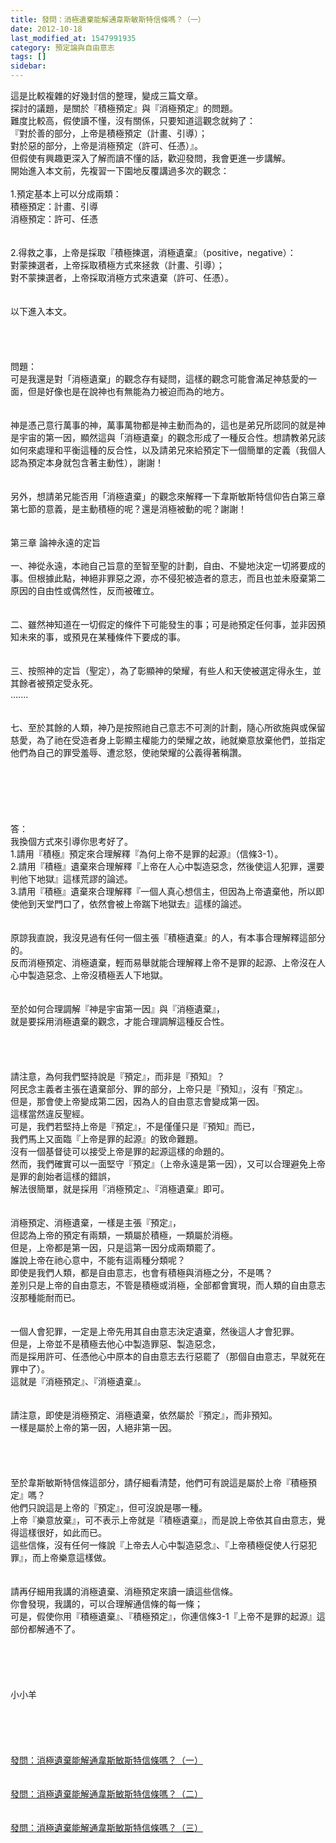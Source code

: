 ```yaml
---
title: 發問：消極遺棄能解通韋斯敏斯特信條嗎？（一）
date: 2012-10-18
last_modified_at: 1547991935
category: 預定論與自由意志
tags: []
sidebar: 
---
```


<p>這是比較複雜的好幾封信的整理，變成三篇文章。<br/>探討的議題，是關於『積極預定』與『消極預定』的問題。<br/>難度比較高，假使讀不懂，沒有關係，只要知道這觀念就夠了：<br/>『對於善的部分，上帝是積極預定（計畫、引導）；<br/>對於惡的部分，上帝是消極預定（許可、任憑）』。<br/>但假使有興趣更深入了解而讀不懂的話，歡迎發問，我會更進一步講解。<br/><!--more-->開始進入本文前，先複習一下園地反覆講過多次的觀念：<br/><br/>1.預定基本上可以分成兩類：<br/>積極預定：計畫、引導<br/>消極預定：許可、任憑<br/><br/><br/>2.得救之事，上帝是採取『積極揀選，消極遺棄』（positive，negative）：<br/>對蒙揀選者，上帝採取積極方式來拯救（計畫、引導）；<br/>對不蒙揀選者，上帝採取消極方式來遺棄（許可、任憑）。<br/><br/><br/>以下進入本文。<br/><br/><br/><br/><br/>問題：<br/>可是我還是對「消極遺棄」的觀念存有疑問，這樣的觀念可能會滿足神慈愛的一面，但是好像也是在說神也有無能為力被迫而為的地方。<br/><br/> <br/>神是憑己意行萬事的神，萬事萬物都是神主動而為的，這也是弟兄所認同的就是神是宇宙的第一因，顯然這與「消極遺棄」的觀念形成了一種反合性。想請教弟兄該如何來處理和平衡這種的反合性，以及請弟兄來給預定下一個簡單的定義（我個人認為預定本身就包含著主動性），謝謝！ <br/> <br/><br/>另外，想請弟兄能否用「消極遺棄」的觀念來解釋一下韋斯敏斯特信仰告白第三章第七節的意義，是主動積極的呢？還是消極被動的呢？謝謝！<br/><br/> <br/>第三章 論神永遠的定旨<br/><br/>一、神從永遠，本祂自己旨意的至智至聖的計劃，自由、不變地決定一切將要成的事。但根據此點，神絕非罪惡之源，亦不侵犯被造者的意志，而且也並未廢棄第二原因的自由性或偶然性，反而被確立。<br/><br/><br/>二、雖然神知道在一切假定的條件下可能發生的事；可是祂預定任何事，並非因預知未來的事，或預見在某種條件下要成的事。<br/><br/><br/>三、按照神的定旨（聖定），為了彰顯神的榮耀，有些人和天使被選定得永生，並其餘者被預定受永死。<br/>.......<br/><br/><br/>七、至於其餘的人類，神乃是按照祂自己意志不可測的計劃，隨心所欲施與或保留慈愛，為了祂在受造者身上彰顯主權能力的榮耀之故，祂就樂意放棄他們，並指定他們為自己的罪受羞辱、遭忿怒，使祂榮耀的公義得著稱讚。<br/><br/><br/><br/><br/><br/><br/>答：<br/>我換個方式來引導你思考好了。<br/>1.請用『積極』預定來合理解釋『為何上帝不是罪的起源』（信條3-1）。<br/>2.請用『積極』遺棄來合理解釋『上帝在人心中製造惡念，然後使這人犯罪，還要判他下地獄』這樣荒謬的論述。<br/>3.請用『積極』遺棄來合理解釋『一個人真心想信主，但因為上帝遺棄他，所以即使他到天堂門口了，依然會被上帝踹下地獄去』這樣的論述。<br/> <br/> <br/>原諒我直說，我沒見過有任何一個主張『積極遺棄』的人，有本事合理解釋這部分的。<br/>反而消極預定、消極遺棄，輕而易舉就能合理解釋上帝不是罪的起源、上帝沒在人心中製造惡念、上帝沒積極丟人下地獄。<br/> <br/><br/>至於如何合理調解『神是宇宙第一因』與『消極遺棄』，<br/>就是要採用消極遺棄的觀念，才能合理調解這種反合性。<br/> <br/> <br/><br/><br/>請注意，為何我們堅持說是『預定』，而非是『預知』？<br/>阿民念主義者主張在遺棄部分、罪的部分，上帝只是『預知』，沒有『預定』。<br/>但是，那會使上帝變成第二因，因為人的自由意志會變成第一因。<br/>這樣當然違反聖經。<br/>可是，我們若堅持上帝是『預定』，不是僅僅只是『預知』而已，<br/>我們馬上又面臨『上帝是罪的起源』的致命難題。<br/>沒有一個基督徒可以接受上帝是罪的起源這樣的命題的。<br/>然而，我們確實可以一面堅守『預定』（上帝永遠是第一因），又可以合理避免上帝是罪的創始者這樣的錯誤，<br/>解法很簡單，就是採用『消極預定』、『消極遺棄』即可。<br/> <br/><br/>消極預定、消極遺棄，一樣是主張『預定』，<br/>但認為上帝的預定有兩類，一類屬於積極，一類屬於消極。<br/>但是，上帝都是第一因，只是這第一因分成兩類罷了。<br/>誰說上帝在祂心意中，不能有這兩種分類呢？<br/>即使是我們人類，都是自由意志，也會有積極與消極之分，不是嗎？<br/>差別只是上帝的自由意志，不管是積極或消極，全部都會實現，而人類的自由意志沒那種能耐而已。<br/><br/> <br/>一個人會犯罪，一定是上帝先用其自由意志決定遺棄，然後這人才會犯罪。<br/>但是，上帝並不是積極去他心中製造罪惡、製造惡念，<br/>而是採用許可、任憑他心中原本的自由意志去行惡罷了（那個自由意志，早就死在罪中了）。<br/>這就是『消極預定』、『消極遺棄』。<br/> <br/><br/>請注意，即使是消極預定、消極遺棄，依然屬於『預定』，而非預知。<br/>一樣是屬於上帝的第一因，人絕非第一因。<br/> <br/> <br/><br/><br/>至於韋斯敏斯特信條這部分，請仔細看清楚，他們可有說這是屬於上帝『積極預定』嗎？<br/>他們只說這是上帝的『預定』，但可沒說是哪一種。<br/>上帝『樂意放棄』，可不表示上帝就是『積極遺棄』，而是說上帝依其自由意志，覺得這樣很好，如此而已。<br/>這些信條，沒有任何一條說『上帝去人心中製造惡念』、『上帝積極促使人行惡犯罪』，而上帝樂意這樣做。<br/> <br/><br/>請再仔細用我講的消極遺棄、消極預定來讀一讀這些信條。<br/>你會發現，我講的，可以合理解通信條的每一條；<br/>可是，假使你用『積極遺棄』、『積極預定』，你連信條3-1『上帝不是罪的起源』這部份都解通不了。<br/> <br/><br/><br/><br/><br/>小小羊<br/><br/><br/><br/><br/><br/><a href="/posts/269199048">發問：消極遺棄能解通韋斯敏斯特信條嗎？（一）</a><br/><br/><br/><a href="/posts/269199052">發問：消極遺棄能解通韋斯敏斯特信條嗎？（二）</a><br/><br/><br/><a href="/posts/269199056">發問：消極遺棄能解通韋斯敏斯特信條嗎？（三）</a><br/><br/><br/></p>